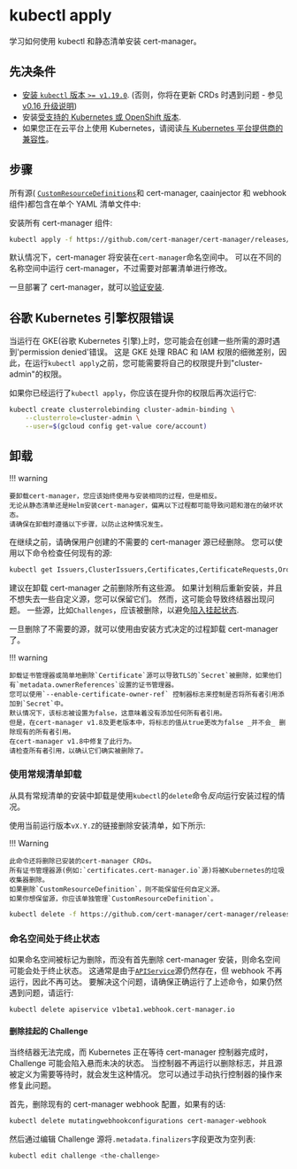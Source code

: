 # kubectl apply

学习如何使用 kubectl 和静态清单安装 cert-manager。

## 先决条件

- [安装 `kubectl` 版本 `>= v1.19.0`](https://kubernetes.io/docs/tasks/tools/). (否则，你将在更新 CRDs 时遇到问题 - 参见[v0.16 升级说明](./upgrading/upgrading-0.15-0.16.md#issue-with-older-versions-of-kubectl))
- 安装[受支持的 Kubernetes 或 OpenShift 版本](./supported-releases.md).
- 如果您正在云平台上使用 Kubernetes，请阅读[与 Kubernetes 平台提供商的兼容性](./compatibility.md)。

## 步骤

所有源( [`CustomResourceDefinitions`](https://kubernetes.io/docs/concepts/extend-kubernetes/api-extension/custom-resources/#customresourcedefinitions)和 cert-manager, caainjector 和 webhook 组件)都包含在单个 YAML 清单文件中:

安装所有 cert-manager 组件:

```bash
kubectl apply -f https://github.com/cert-manager/cert-manager/releases/download/v1.10.1/cert-manager.yaml
```

默认情况下，cert-manager 将安装在`cert-manager`命名空间中。
可以在不同的名称空间中运行 cert-manager，不过需要对部署清单进行修改。

一旦部署了 cert-manager，就可以[验证安装](./verify.md).

## 谷歌 Kubernetes 引擎权限错误

当运行在 GKE(谷歌 Kubernetes 引擎)上时，您可能会在创建一些所需的源时遇到'permission denied'错误。
这是 GKE 处理 RBAC 和 IAM 权限的细微差别，因此，在运行`kubectl apply`之前，您可能需要将自己的权限提升到"cluster-admin"的权限。

如果你已经运行了`kubectl apply`，你应该在提升你的权限后再次运行它:

```bash
kubectl create clusterrolebinding cluster-admin-binding \
    --clusterrole=cluster-admin \
    --user=$(gcloud config get-value core/account)
```

## 卸载

!!! warning

    要卸载cert-manager，您应该始终使用与安装相同的过程，但是相反。
    无论从静态清单还是Helm安装cert-manager，偏离以下过程都可能导致问题和潜在的破坏状态。
    请确保在卸载时遵循以下步骤，以防止这种情况发生。

在继续之前，请确保用户创建的不需要的 cert-manager 源已经删除。
您可以使用以下命令检查任何现有的源:

```bash
kubectl get Issuers,ClusterIssuers,Certificates,CertificateRequests,Orders,Challenges --all-namespaces
```

建议在卸载 cert-manager 之前删除所有这些源。
如果计划稍后重新安装，并且不想失去一些自定义源，您可以保留它们。
然而，这可能会导致终结器出现问题。
一些源，比如`Challenges`，应该被删除，以避免[陷入挂起状态](#namespace-stuck-in-terminating-state).

一旦删除了不需要的源，就可以使用由安装方式决定的过程卸载 cert-manager 了。

!!! warning

    卸载证书管理器或简单地删除`Certificate`源可以导致TLS的`Secret`被删除，如果他们有`metadata.ownerReferences`设置的证书管理器。
    您可以使用`--enable-certificate-owner-ref` 控制器标志来控制是否将所有者引用添加到`Secret`中。
    默认情况下，该标志被设置为false，这意味着没有添加任何所有者引用。
    但是，在cert-manager v1.8及更老版本中，将标志的值从true更改为false _并不会_ 删除现有的所有者引用。
    在cert-manager v1.8中修复了此行为。
    请检查所有者引用，以确认它们确实被删除了。

### 使用常规清单卸载

从具有常规清单的安装中卸载是使用`kubectl`的`delete`命令*反向*运行安装过程的情况。

使用当前运行版本`vX.Y.Z`的链接删除安装清单，如下所示:

!!! Warning

    此命令还将删除已安装的cert-manager CRDs。
    所有证书管理器源(例如:`certificates.cert-manager.io`源)将被Kubernetes的垃圾收集器删除。
    如果删除`CustomResourceDefinition`，则不能保留任何自定义源。
    如果你想保留源，你应该单独管理`CustomResourceDefinition`。

```bash
kubectl delete -f https://github.com/cert-manager/cert-manager/releases/download/vX.Y.Z/cert-manager.yaml
```

### 命名空间处于终止状态

如果命名空间被标记为删除，而没有首先删除 cert-manager 安装，则命名空间可能会处于终止状态。
这通常是由于[`APIService`](https://kubernetes.io/docs/tasks/access-kubernetes-api/setup-extension-api-server)源仍然存在，但 webhook 不再运行，因此不再可达。
要解决这个问题，请确保正确运行了上述命令，如果仍然遇到问题，请运行:

```bash
kubectl delete apiservice v1beta1.webhook.cert-manager.io
```

#### 删除挂起的 Challenge

当终结器无法完成，而 Kubernetes 正在等待 cert-manager 控制器完成时，Challenge 可能会陷入悬而未决的状态。
当控制器不再运行以删除标志，并且源被定义为需要等待时，就会发生这种情况。
您可以通过手动执行控制器的操作来修复此问题。

首先，删除现有的 cert-manager webhook 配置，如果有的话:

```bash
kubectl delete mutatingwebhookconfigurations cert-manager-webhook
```

然后通过编辑 Challenge 源将`.metadata.finalizers`字段更改为空列表:

```bash
kubectl edit challenge <the-challenge>
```
